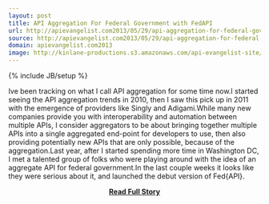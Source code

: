 ```yaml
---
layout: post
title: API Aggregation For Federal Government with FedAPI
url: http://apievangelist.com2013/05/29/api-aggregation-for-federal-government-with-fedapi/
source: http://apievangelist.com2013/05/29/api-aggregation-for-federal-government-with-fedapi/
domain: apievangelist.com2013
image: http://kinlane-productions.s3.amazonaws.com/api-evangelist-site/blog/Fed-API-Logo-2.png
---
```

{% include JB/setup %}<p>Ive been tracking on what I call API aggregation for some time now.I started seeing the API aggregation trends in 2010, then I saw this pick up in 2011 with the emergence of providers like Singly and Adigami.While many new companies provide you with interoperability and automation between multiple APIs, I consider aggregators to be about bringing together multiple APIs into a single aggregated end-point for developers to use, then also providing potentially new APIs that are only possible, because of the aggregation.Last year, after I started spending more time in Washington DC, I met a talented group of folks who were playing around with the idea of an aggregate API for federal government.In the last couple weeks it looks like they were serious about it, and launched the debut version of Fed{API}.</p>
<center><p><a href="http://apievangelist.com2013/05/29/api-aggregation-for-federal-government-with-fedapi/" style='padding:25px; font-sze:18px; font-weight: bold;'>Read Full Story</a></p></center>
